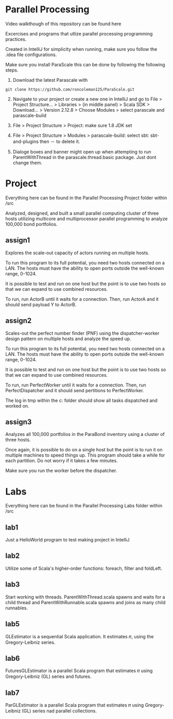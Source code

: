 # Parallel Processing

Video walkthough of this repository can be found here

Excercises and programs that utlize parallel processing programming practices.

Created in IntelliJ for simplicity when running, make sure you follow the .idea file configurations.

Make sure you install ParaScale this can be done by following the following steps.

1. Download the latest Parascale with 
```
git clone https://github.com/roncoleman125/ParaScale.git
```

2. Navigate to your project or create a new one in IntelliJ and go to File > Project Structure... > Libraries >  (in middle panel) > Scala SDK > Download… >
Version 2.12.8 > Choose Modules > select parascale and parascale-build

3. File > Project Structure > Project: make sure 1.8 JDK set

4.  File > Project Structure > Modules > parascale-build: select sbt: sbt-and-plugins then － to delete it.

5. Dialoge boxes and banner might open up when attempting to run ParentWithThread in the parascale.thread.basic package. Just dont change them.

# Project
Everything here can be found in the Parallel Processing Project folder within /src

Analyzed, designed, and built a small parallel computing cluster of three hosts utilizing multicore and multiprocessor parallel programming to analyze 100,000 bond portfolios.

## assign1
Explores the scale-out capacity of actors running on multiple hosts.

To run this program to its full potential, you need two hosts connected on a LAN.
The hosts must have the ability to open ports outside the well-known range, 0-1024.

It is possible to test and run on one host but the point is to use two hosts so that we can expand to use combined resources.

To run, run ActorB until it waits for a connection. Then, run ActorA and it should send payload Y to ActorB.

## assign2
Scales-out the perfect number finder (PNF) using the dispatcher-worker design pattern on multiple hosts and analyze the speed up.

To run this program to its full potential, you need two hosts connected on a LAN.
The hosts must have the ability to open ports outside the well-known range, 0-1024.

It is possible to test and run on one host but the point is to use two hosts so that we can expand to use combined resources.

To run, run PerfectWorker until it waits for a connection. Then, run PerfectDispatcher and it should send pertitions to PerfectWorker.

The log in tmp within the c: folder should show all tasks dispatched and worked on.

## assign3

Analyzes all 100,000 portfolios in the ParaBond inventory using a cluster of three
hosts.

Once again, it is possible to do on a single host but the point is to run it on multiple machines to speed things up. This program should take a while for each partition. Do not worry if it takes a few minutes.

Make sure you run the worker before the dispatcher.

# Labs
Everything here can be found in the Parallel Processing Labs folder within /src

## lab1
Just a HelloWorld program to test making project in IntelliJ

## lab2
Utilize some of Scala's higher-order functions: foreach, filter and foldLeft.

## lab3
Start working with threads. ParentWithThread.scala spawns and waits for a child thread and ParentWithRunnable.scala spawns and joins as many child runnables.

## lab5
GLEstimator is a sequential Scala application. It estimates 𝜋, using the Gregory-Leibniz series.

## lab6
FuturesGLEstimator is a parallel Scala program that estimates 𝜋 using
Gregory-Leibniz (GL) series and futures.

## lab7
ParGLEstimator is a parallel Scala program that estimates 𝜋 using Gregory-Leibniz (GL) series nad parallel collections.
